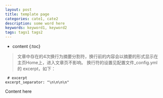 ```yaml
---
layout: post
title: template page
categories: cate1, cate2
description: some word here
keywords: keyword1, keyword2
tags: tags1 tags2
---
```

* content
{:toc}

> 文章中存在的4次换行为摘要分割符，换行前的内容会以摘要的形式显示在主页Home上，进入文章页不影响。
换行符的设置见配置文件_config.yml的 excerpt，如下：

```
 # excerpt
excerpt_separator: "\n\n\n\n"
```



Content here


